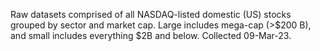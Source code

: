 Raw datasets comprised of all NASDAQ-listed domestic (US) stocks grouped by sector and market cap. Large includes mega-cap (>$200 B), and small includes everything $2B and below. Collected 09-Mar-23.
